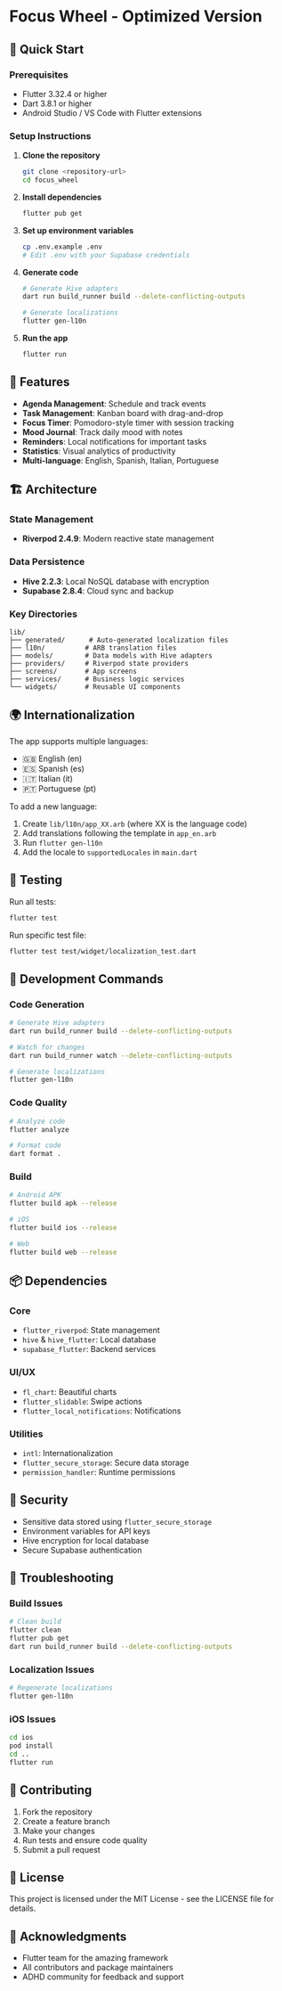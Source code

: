# Focus Wheel - Optimized Version

## 🚀 Quick Start

### Prerequisites
- Flutter 3.32.4 or higher
- Dart 3.8.1 or higher
- Android Studio / VS Code with Flutter extensions

### Setup Instructions

1. **Clone the repository**
   ```bash
   git clone <repository-url>
   cd focus_wheel
   ```

2. **Install dependencies**
   ```bash
   flutter pub get
   ```

3. **Set up environment variables**
   ```bash
   cp .env.example .env
   # Edit .env with your Supabase credentials
   ```

4. **Generate code**
   ```bash
   # Generate Hive adapters
   dart run build_runner build --delete-conflicting-outputs
   
   # Generate localizations
   flutter gen-l10n
   ```

5. **Run the app**
   ```bash
   flutter run
   ```

## 📱 Features

- **Agenda Management**: Schedule and track events
- **Task Management**: Kanban board with drag-and-drop
- **Focus Timer**: Pomodoro-style timer with session tracking
- **Mood Journal**: Track daily mood with notes
- **Reminders**: Local notifications for important tasks
- **Statistics**: Visual analytics of productivity
- **Multi-language**: English, Spanish, Italian, Portuguese

## 🏗️ Architecture

### State Management
- **Riverpod 2.4.9**: Modern reactive state management

### Data Persistence
- **Hive 2.2.3**: Local NoSQL database with encryption
- **Supabase 2.8.4**: Cloud sync and backup

### Key Directories
```
lib/
├── generated/      # Auto-generated localization files
├── l10n/          # ARB translation files
├── models/        # Data models with Hive adapters
├── providers/     # Riverpod state providers
├── screens/       # App screens
├── services/      # Business logic services
└── widgets/       # Reusable UI components
```

## 🌍 Internationalization

The app supports multiple languages:
- 🇬🇧 English (en)
- 🇪🇸 Spanish (es)
- 🇮🇹 Italian (it)
- 🇵🇹 Portuguese (pt)

To add a new language:
1. Create `lib/l10n/app_XX.arb` (where XX is the language code)
2. Add translations following the template in `app_en.arb`
3. Run `flutter gen-l10n`
4. Add the locale to `supportedLocales` in `main.dart`

## 🧪 Testing

Run all tests:
```bash
flutter test
```

Run specific test file:
```bash
flutter test test/widget/localization_test.dart
```

## 🔧 Development Commands

### Code Generation
```bash
# Generate Hive adapters
dart run build_runner build --delete-conflicting-outputs

# Watch for changes
dart run build_runner watch --delete-conflicting-outputs

# Generate localizations
flutter gen-l10n
```

### Code Quality
```bash
# Analyze code
flutter analyze

# Format code
dart format .
```

### Build
```bash
# Android APK
flutter build apk --release

# iOS
flutter build ios --release

# Web
flutter build web --release
```

## 📦 Dependencies

### Core
- `flutter_riverpod`: State management
- `hive` & `hive_flutter`: Local database
- `supabase_flutter`: Backend services

### UI/UX
- `fl_chart`: Beautiful charts
- `flutter_slidable`: Swipe actions
- `flutter_local_notifications`: Notifications

### Utilities
- `intl`: Internationalization
- `flutter_secure_storage`: Secure data storage
- `permission_handler`: Runtime permissions

## 🔐 Security

- Sensitive data stored using `flutter_secure_storage`
- Environment variables for API keys
- Hive encryption for local database
- Secure Supabase authentication

## 🐛 Troubleshooting

### Build Issues
```bash
# Clean build
flutter clean
flutter pub get
dart run build_runner build --delete-conflicting-outputs
```

### Localization Issues
```bash
# Regenerate localizations
flutter gen-l10n
```

### iOS Issues
```bash
cd ios
pod install
cd ..
flutter run
```

## 📝 Contributing

1. Fork the repository
2. Create a feature branch
3. Make your changes
4. Run tests and ensure code quality
5. Submit a pull request

## 📄 License

This project is licensed under the MIT License - see the LICENSE file for details.

## 🙏 Acknowledgments

- Flutter team for the amazing framework
- All contributors and package maintainers
- ADHD community for feedback and support
